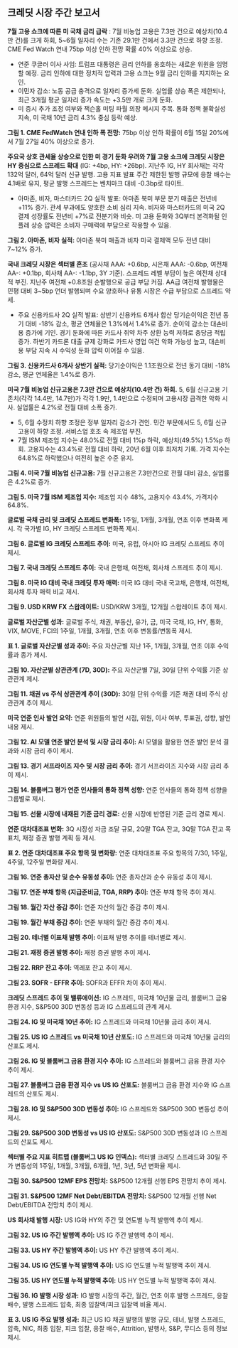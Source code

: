 ## 크레딧 시장 주간 보고서

**7월 고용 쇼크에 따른 미 국채 금리 급락** : 7월 비농업 고용은 7.3만 건으로 예상치(10.4만 건)를 크게 하회, 5~6월 일자리 수는 기존 29.1만 건에서 3.3만 건으로 하향 조정. CME Fed Watch 연내 75bp 이상 인하 전망 확률 40% 이상으로 상승.

- 연준 쿠글러 이사 사임: 트럼프 대통령은 금리 인하를 옹호하는 새로운 위원을 임명할 예정. 금리 인하에 대한 정치적 압력과 고용 쇼크는 9월 금리 인하를 지지하는 요인.
- 이민자 감소: 노동 공급 충격으로 일자리 증가세 둔화. 실업률 상승 폭은 제한되나, 최근 3개월 평균 일자리 증가 속도는 +3.5만 개로 크게 둔화.
- 미 증시 추가 조정 여부와 잭슨홀 미팅 파월 의장 메시지 주목. 통화 정책 불확실성 지속, 미 국채 10년 금리 4.3% 중심 등락 예상.


**그림 1. CME FedWatch 연내 인하 폭 전망:** 75bp 이상 인하 확률이 6월 15일 20%에서 7월 27일 40% 이상으로 증가.


**주요국 상호 관세율 상승으로 인한 미 경기 둔화 우려와 7월 고용 쇼크에 크레딧 시장은 HY 중심으로 스프레드 확대** (IG: +4bp, HY: +26bp). 지난주 IG, HY 회사채는 각각 132억 달러, 64억 달러 신규 발행. 고용 지표 발표 주간 제한된 발행 규모에 응찰 배수는 4.1배로 유지, 평균 발행 스프레드는 벤치마크 대비 -0.3bp로 타이트.

- 아마존, 비자, 마스터카드 2Q 실적 발표: 아마존 북미 부문 분기 매출은 전년비 +11% 증가. 관세 부과에도 양호한 소비 심리 지속. 비자와 마스터카드의 미국 2Q 결제 성장률도 전년비 +7%로 전분기와 비슷. 미 고용 둔화와 3Q부터 본격화될 인플레 상승 압력은 소비자 구매력에 부담으로 작용할 수 있음.

**그림 2. 아마존, 비자 실적:** 아마존 북미 매출과 비자 미국 결제액 모두 전년 대비 7~12% 증가.


**국내 크레딧 시장은 섹터별 혼조** (공사채 AAA: +0.6bp, 시은채 AAA: -0.6bp, 여전채 AA-: +0.1bp, 회사채 AA-: -1.1bp, 3Y 기준). 스프레드 레벨 부담이 높은 여전채 상대적 부진. 지난주 여전채 +0.8조원 순발행으로 공급 부담 커짐. AA급 여전채 발행물은 민평 대비 3~5bp 언더 발행되며 수요 양호하나 유통 시장은 수급 부담으로 스프레드 약세.

- 주요 신용카드사 2Q 실적 발표: 상반기 신용카드 6개사 합산 당기순이익은 전년 동기 대비 -18% 감소, 평균 연체율은 1.3%에서 1.4%로 증가. 순이익 감소는 대손비용 증가에 기인. 경기 둔화에 따른 카드사 취약 차주 상환 능력 저하로 충당금 적립 증가. 하반기 카드론 대출 규제 강화로 카드사 영업 여건 악화 가능성 높고, 대손비용 부담 지속 시 수익성 둔화 압력 이어질 수 있음.

**그림 3. 신용카드사 6개사 상반기 실적:** 당기순이익은 1.1조원으로 전년 동기 대비 -18% 감소, 평균 연체율은 1.4%로 증가.


**미국 7월 비농업 신규고용은 7.3만 건으로 예상치(10.4만 건) 하회.** 5, 6월 신규고용 기존치(각각 14.4만, 14.7만)가 각각 1.9만, 1.4만으로 수정되며 고용시장 급격한 악화 시사. 실업률은 4.2%로 전월 대비 소폭 증가.

- 5, 6월 수정치 하향 조정은 정부 일자리 감소가 견인. 민간 부문에서도 5, 6월 신규고용이 하향 조정. 서비스업 호조 속 제조업 부진.
- 7월 ISM 제조업 지수는 48.0%로 전월 대비 1%p 하락, 예상치(49.5%) 1.5%p 하회. 고용지수는 43.4%로 전월 대비 하락, 20년 6월 이후 최저치 기록. 가격 지수는 64.8%로 하락했으나 여전히 높은 수준 유지.


**그림 4. 미국 7월 비농업 신규고용:** 7월 신규고용은 7.3만건으로 전월 대비 감소, 실업률은 4.2%로 증가.

**그림 5. 미국 7월 ISM 제조업 지수:** 제조업 지수 48%, 고용지수 43.4%, 가격지수 64.8%.


**글로벌 국채 금리 및 크레딧 스프레드 변화폭:** 1주일, 1개월, 3개월, 연초 이후 변화폭 제시. 각 국가별 IG, HY 크레딧 스프레드 변화폭 제시.

**그림 6. 글로벌 IG 크레딧 스프레드 추이:** 미국, 유럽, 아시아 IG 크레딧 스프레드 추이 제시.

**그림 7. 국내 크레딧 스프레드 추이:** 국내 은행채, 여전채, 회사채 스프레드 추이 제시.

**그림 8. 미국 IG 대비 국내 크레딧 투자 매력:** 미국 IG 대비 국내 국고채, 은행채, 여전채, 회사채 투자 매력 비교 제시.

**그림 9. USD KRW FX 스왑레이트:** USD/KRW 3개월, 12개월 스왑레이트 추이 제시.


**글로벌 자산군별 성과:** 글로벌 주식, 채권, 부동산, 유가, 금, 미국 국채, IG, HY, 통화, VIX, MOVE, FCI의 1주일, 1개월, 3개월, 연초 이후 변동률/변동폭 제시.

**표 1. 글로벌 자산군별 성과 추이:** 주요 자산군별 지난 1주, 1개월, 3개월, 연초 이후 수익률과 종가 제시.

**그림 10. 자산군별 상관관계 (7D, 30D):** 주요 자산군별 7일, 30일 단위 수익률 기준 상관관계 제시.

**그림 11. 채권 vs 주식 상관관계 추이 (30D):** 30일 단위 수익률 기준 채권 대비 주식 상관관계 추이 제시.


**미국 연준 인사 발언 요약:** 연준 위원들의 발언 시점, 위원, 이사 여부, 투표권, 성향, 발언 내용 제시.

**그림 12. AI 모델 연준 발언 분석 및 시장 금리 추이:** AI 모델을 활용한 연준 발언 분석 결과와 시장 금리 추이 제시.

**그림 13. 경기 서프라이즈 지수 및 시장 금리 추이:** 경기 서프라이즈 지수와 시장 금리 추이 제시.

**그림 14. 블룸버그 평가 연준 인사들의 통화 정책 성향:** 연준 인사들의 통화 정책 성향을 그룹별로 제시.

**그림 15. 선물 시장에 내재된 기준 금리 경로:** 선물 시장에 반영된 기준 금리 경로 제시.


**연준 대차대조표 변화:** 3Q 시장성 자금 조달 규모, 2Q말 TGA 잔고, 3Q말 TGA 잔고 목표치, 재정 증권 발행 계획 등 제시.

**표 2. 연준 대차대조표 주요 항목 및 변화량:** 연준 대차대조표 주요 항목의 7/30, 1주일, 4주일, 12주일 변화량 제시.

**그림 16. 연준 총자산 및 순수 유동성 추이:** 연준 총자산과 순수 유동성 추이 제시.

**그림 17. 연준 부채 항목 (지급준비금, TGA, RRP) 추이:** 연준 부채 항목 추이 제시.

**그림 18. 월간 자산 증감 추이:** 연준 자산의 월간 증감 추이 제시.

**그림 19. 월간 부채 증감 추이:** 연준 부채의 월간 증감 추이 제시.

**그림 20. 테너별 이표채 발행 추이:** 이표채 발행 추이를 테너별로 제시.

**그림 21. 재정 증권 발행 추이:** 재정 증권 발행 추이 제시.

**그림 22. RRP 잔고 추이:** 역레포 잔고 추이 제시.

**그림 23. SOFR - EFFR 추이:** SOFR과 EFFR 차이 추이 제시.


**크레딧 스프레드 추이 및 밸류에이션:** IG 스프레드, 미국채 10년물 금리, 블룸버그 금융 환경 지수, S&P500 30D 변동성 등과 IG 스프레드의 관계 제시.

**그림 24. IG 및 미국채 10년 추이:** IG 스프레드와 미국채 10년물 금리 추이 제시.

**그림 25. US IG 스프레드 vs 미국채 10년 산포도:** IG 스프레드와 미국채 10년물 금리의 산포도 제시.

**그림 26. IG 및 블룸버그 금융 환경 지수 추이:** IG 스프레드와 블룸버그 금융 환경 지수 추이 제시.

**그림 27. 블룸버그 금융 환경 지수 vs US IG 산포도:** 블룸버그 금융 환경 지수와 IG 스프레드의 산포도 제시.

**그림 28. IG 및 S&P500 30D 변동성 추이:** IG 스프레드와 S&P500 30D 변동성 추이 제시.

**그림 29. S&P500 30D 변동성 vs US IG 산포도:** S&P500 30D 변동성과 IG 스프레드의 산포도 제시.


**섹터별 주요 지표 히트맵 (블룸버그 US IG 인덱스):** 섹터별 크레딧 스프레드와 30일 주가 변동성의 1주일, 1개월, 3개월, 6개월, 1년, 3년, 5년 변화율 제시.

**그림 30. S&P500 12MF EPS 전망치:** S&P500 12개월 선행 EPS 전망치 추이 제시.

**그림 31. S&P500 12MF Net Debt/EBITDA 전망치:** S&P500 12개월 선행 Net Debt/EBITDA 전망치 추이 제시.


**US 회사채 발행 시장:** US IG와 HY의 주간 및 연도별 누적 발행액 추이 제시.

**그림 32. US IG 주간 발행액 추이:** US IG 주간 발행액 추이 제시.

**그림 33. US HY 주간 발행액 추이:** US HY 주간 발행액 추이 제시.

**그림 34. US IG 연도별 누적 발행액 추이:** US IG 연도별 누적 발행액 추이 제시.

**그림 35. US HY 연도별 누적 발행액 추이:** US HY 연도별 누적 발행액 추이 제시.

**그림 36. IG 발행 시장 성과:** IG 발행 시장의 주간, 월간, 연초 이후 발행 스프레드, 응찰 배수, 발행 스프레드 압축, 최종 입찰액/피크 입찰액 비율 제시.


**표 3. US IG 주요 발행 성과:** 최근 US IG 채권 발행의 발행 규모, 테너, 발행 스프레드, 압축, NIC, 최종 입찰, 피크 입찰, 응찰 배수, Attrition, 발행사, S&P, 무디스 등의 정보 제시.